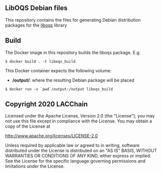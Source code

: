 ## LibOQS Debian files
This repository contains the files for generating Debian distribution packages for the [liboqs](https://github.com/open-quantum-safe/liboqs/) library

## Build
The Docker image in this repository builds the liboqs package. E.g.
```shell
$ docker build . -t liboqs_build
```
This Docker container expects the following volume:
  - **/output/**: where the resulting Debian package will be placed
```shell
$ docker run -v `pwd`/output:/output liboqs_build
```

## Copyright 2020 LACChain

Licensed under the Apache License, Version 2.0 (the "License");
you may not use this file except in compliance with the License.
You may obtain a copy of the License at

http://www.apache.org/licenses/LICENSE-2.0

Unless required by applicable law or agreed to in writing, software
distributed under the License is distributed on an "AS IS" BASIS,
WITHOUT WARRANTIES OR CONDITIONS OF ANY KIND, either express or implied.
See the License for the specific language governing permissions and
limitations under the License.